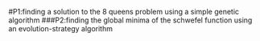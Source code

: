 #P1:finding a solution to the 8 queens problem using a simple genetic algorithm
###P2:finding the global minima of the schwefel function using an evolution-strategy algorithm
